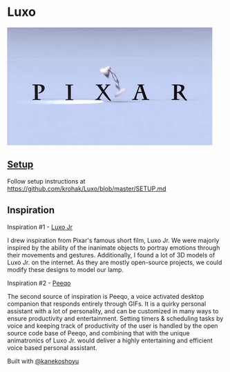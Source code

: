 # Luxo

<img src='https://raw.githubusercontent.com/krohak/Luxo/master/luxo-jr.gif'>


## [Setup](https://github.com/krohak/Luxo/blob/master/SETUP.md)
Follow setup instructions at https://github.com/krohak/Luxo/blob/master/SETUP.md

## Inspiration
Inspiration #1 - [Luxo Jr](https://www.pixar.com/luxo-jr/)

I drew inspiration from Pixar's famous short film, Luxo Jr. We were majorly inspired by the ability of the inanimate objects to portray emotions through their movements and gestures. Additionally, I found a lot of 3D models of Luxo Jr. on the internet. As they are mostly open-source projects, we could modify these designs to model our lamp.

Inspiration #2 - [Peeqo](https://peeqo.com/)

The second source of inspiration is Peeqo, a voice activated desktop companion that responds entirely through GIFs. It is a quirky personal assistant with a lot of personality, and can be customized in many ways to ensure productivity and entertainment. Setting timers & scheduling tasks by voice and keeping track of productivity of the user is handled by the open source code base of Peeqo, and combining that with the unique animatronics of Luxo Jr. would deliver a highly entertaining and efficient voice based personal assistant.

Built with [@kanekoshoyu](https://github.com/kanekoshoyu)
